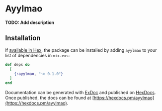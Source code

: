 # Ayylmao

**TODO: Add description**

## Installation

If [available in Hex](https://hex.pm/docs/publish), the package can be installed
by adding `ayylmao` to your list of dependencies in `mix.exs`:

```elixir
def deps do
  [
    {:ayylmao, "~> 0.1.0"}
  ]
end
```

Documentation can be generated with [ExDoc](https://github.com/elixir-lang/ex_doc)
and published on [HexDocs](https://hexdocs.pm). Once published, the docs can
be found at [https://hexdocs.pm/ayylmao](https://hexdocs.pm/ayylmao).

